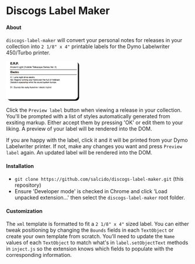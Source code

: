 # Discogs Label Maker

#### About

`discogs-label-maker` will convert your personal notes for releases in your collection into `2 1/8" x 4"` printable labels for the Dymo Labelwriter 450/Turbo printer.

<img src="https://github.com/salcido/discogs-label-maker/blob/master/example.png" alt="Example label" style="width: 200px;"/>

Click the `Preview label` button when viewing a release in your collection. You'll be prompted with a list of styles automatically generated from exsiting markup. Either accept them by pressing 'OK' or edit them to your liking. A preview of your label will be rendered into the DOM.

If you are happy with the label, click it and it will be printed from your Dymo Labelwriter printer. If not, make any changes you want and press `Preview label` again. An updated label will be rendered into the DOM.

#### Installation

* `git clone https://github.com/salcido/discogs-label-maker.git` (this repository)
* Ensure 'Developer mode' is checked in Chrome and click 'Load unpacked extension...' then select the `discogs-label-maker` root folder.

#### Customization

The `xml` template is formatted to fit a `2 1/8" x 4"` sized label. You can either tweak positioning by changing the `Bounds` fields in each `TextObject` or create your own template from scratch. You'll need to update the `Name` values of each `TextObject` to match what's in `label.setObjectText` methods in `inject.js` so the extension knows which fields to populate with the corresponding information.

